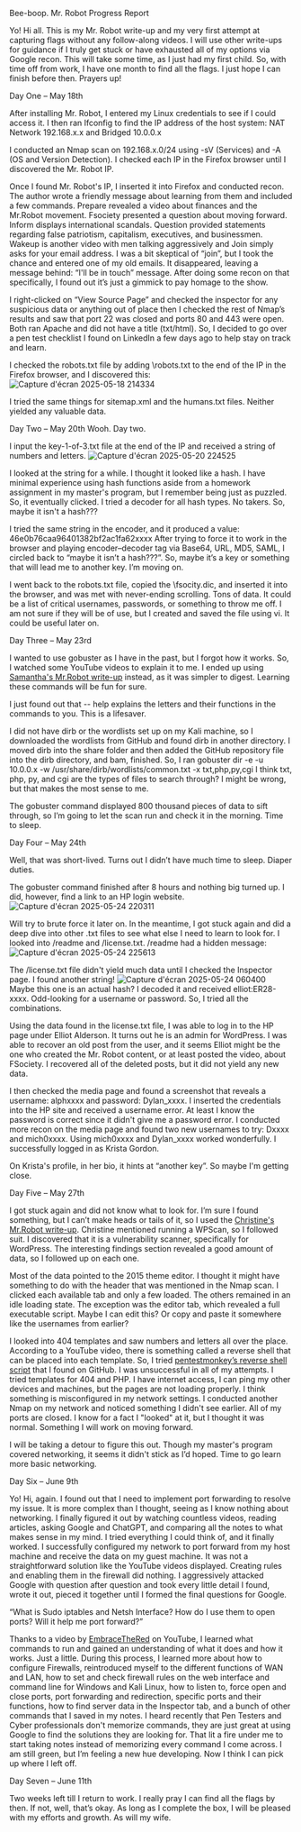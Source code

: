 Bee-boop. Mr. Robot Progress Report

Yo! Hi all. This is my Mr. Robot write-up and my very first attempt at capturing flags without any follow-along videos. I will use other write-ups for guidance if I truly get stuck or have exhausted all of my options via Google recon. This will take some time, as I just had my first child. So, with time off from work, I have one month to find all the flags. I just hope I can finish before then. Prayers up!

Day One – May 18th

After installing Mr. Robot, I entered my Linux credentials to see if I could access it. I then ran Ifconfig to find the IP address of the host system: NAT Network 192.168.x.x and Bridged 10.0.0.x

I conducted an Nmap scan on 192.168.x.0/24 using -sV (Services) and -A (OS and Version Detection). I checked each IP in the Firefox browser until I discovered the Mr. Robot IP.

Once I found Mr. Robot's IP, I inserted it into Firefox and conducted recon. The author wrote a friendly message about learning from them and included a few commands. Prepare revealed a video about finances and the Mr.Robot movement. Fsociety presented a question about moving forward. Inform displays international scandals. Question provided statements regarding false patriotism, capitalism, executives, and businessmen. Wakeup is another video with men talking aggressively and Join simply asks for your email address. I was a bit skeptical of “join”, but I took the chance and entered one of my old emails. It disappeared, leaving a message behind: “I'll be in touch” message. After doing some recon on that specifically, I found out it’s just a gimmick to pay homage to the show.

I right-clicked on “View Source Page” and checked the inspector for any suspicious data or anything out of place then I checked the rest of Nmap’s results and saw that port 22 was closed and ports 80 and 443 were open. Both ran Apache and did not have a title (txt/html). So, I decided to go over a pen test checklist I found on LinkedIn a few days ago to help stay on track and learn. 

I checked the robots.txt file by adding \robots.txt to the end of the IP in the Firefox browser, and I discovered this:
![Capture d'écran 2025-05-18 214334](https://github.com/user-attachments/assets/c51b5ff8-cf36-4ebd-b62d-efd86bfb9bbb)

 
I tried the same things for sitemap.xml and the humans.txt files. Neither yielded any valuable data. 

Day Two – May 20th
Wooh. Day two. 

I input the key-1-of-3.txt file at the end of the IP and received a string of numbers and letters. 
![Capture d'écran 2025-05-20 224525](https://github.com/user-attachments/assets/c7c32fb6-091c-4d8c-88a7-2982299d3a98)


I looked at the string for a while. I thought it looked like a hash. I have minimal experience using hash functions aside from a homework assignment in my master's program, but I remember being just as puzzled. So, it eventually clicked. I tried a decoder for all hash types. No takers. So, maybe it isn't a hash???

I tried the same string in the encoder, and it produced a value: 46e0b76caa96401382bf2ac1fa62xxxx
After trying to force it to work in the browser and playing encoder–decoder tag via Base64, URL, MD5, SAML, I circled back to “maybe it isn’t a hash???”. So, maybe it’s a key or something that will lead me to another key. I’m moving on.

I went back to the robots.txt file, copied the \fsocity.dic, and inserted it into the browser, and was met with never-ending scrolling. Tons of data. It could be a list of critical usernames, passwords, or something to throw me off. I am not sure if they will be of use, but I created and saved the file using vi. It could be useful later on.

Day Three – May 23rd

I wanted to use gobuster as I have in the past, but I forgot how it works. So, I watched some YouTube videos to explain it to me. I ended up using [Samantha's Mr.Robot write-up](https://samanthactf.medium.com/tryhackme-mr-robot-ctf-37f95341d926) instead, as it was simpler to digest. Learning these commands will be fun for sure. 


I just found out that -- help explains the letters and their functions in the commands to you. This is a lifesaver.

I did not have dirb or the wordlists set up on my Kali machine, so I downloaded the wordlists from GitHub and found dirb in another directory. I moved dirb into the share folder and then added the GitHub repository file into the dirb directory, and bam, finished. So, I ran gobuster dir -e -u 10.0.0.x -w /usr/share/dirb/wordlists/common.txt -x txt,php,py,cgi
I think txt, php, py, and cgi are the types of files to search through? I might be wrong, but that makes the most sense to me. 

The gobuster command displayed 800 thousand pieces of data to sift through, so I’m going to let the scan run and check it in the morning. Time to sleep.

Day Four – May 24th

Well, that was short-lived. Turns out I didn’t have much time to sleep. Diaper duties. 

The gobuster command finished after 8 hours and nothing big turned up. I did, however, find a link to an HP login website. 
![Capture d'écran 2025-05-24 220311](https://github.com/user-attachments/assets/4db5fd81-e7e4-46f9-b472-2b2ccb155369)


Will try to brute force it later on. In the meantime, I got stuck again and did a deep dive into other .txt files to see what else I need to learn to look for. I looked into /readme and /license.txt. /readme had a hidden message:
![Capture d'écran 2025-05-24 225613](https://github.com/user-attachments/assets/eb795da7-d840-4bda-9e7a-024390240626)

 
The /license.txt file didn't yield much data until I checked the Inspector page. I found another string!
![Capture d'écran 2025-05-24 060400](https://github.com/user-attachments/assets/98df96e5-6005-4a0d-89bd-e259413edd2a)
Maybe this one is an actual hash? I decoded it and received elliot:ER28-xxxx. Odd-looking for a username or password. So, I tried all the combinations. 

Using the data found in the license.txt file, I was able to log in to the HP page under Elliot Alderson. It turns out he is an admin for WordPress. I was able to recover an old post from the user, and it seems Elliot might be the one who created the Mr. Robot content, or at least posted the video, about FSociety. I recovered all of the deleted posts, but it did not yield any new data. 

I then checked the media page and found a screenshot that reveals a username: alphxxxx and password: Dylan_xxxx. I inserted the credentials into the HP site and received a username error. At least I know the password is correct since it didn't give me a password error. I conducted more recon on the media page and found two new usernames to try: Dxxxx and mich0xxxx. Using mich0xxxx and Dylan_xxxx worked wonderfully. I successfully logged in as Krista Gordon.

On Krista's profile, in her bio, it hints at “another key”. So maybe I'm getting close. 

Day Five – May 27th

I got stuck again and did not know what to look for. I’m sure I found something, but I can’t make heads or tails of it, so I used the [Christine's Mr.Robot write-up](https://dev.to/christinec_dev/lets-hack-the-world-in-the-mr-robot-ctf-4bj5). Christine mentioned running a WPScan, so I followed suit. I discovered that it is a vulnerability scanner, specifically for WordPress. The interesting findings section revealed a good amount of data, so I followed up on each one. 

Most of the data pointed to the 2015 theme editor. I thought it might have something to do with the header that was mentioned in the Nmap scan. I clicked each available tab and only a few loaded. The others remained in an idle loading state. The exception was the editor tab, which revealed a full executable script. Maybe I can edit this? Or copy and paste it somewhere like the usernames from earlier?

I looked into 404 templates and saw numbers and letters all over the place. According to a YouTube video, there is something called a reverse shell that can be placed into each template. So, I tried [pentestmonkey’s reverse shell script](https://github.com/pentestmonkey/php-reverse-shell/blob/master/php-reverse-shell.php) that I found on GitHub. I was unsuccessful in all of my attempts. I tried templates for 404 and PHP. I have internet access, I can ping my other devices and machines, but the pages are not loading properly. I think something is misconfigured in my network settings. I conducted another Nmap on my network and noticed something I didn't see earlier. All of my ports are closed. I know for a fact I "looked" at it, but I thought it was normal. Something I will work on moving forward.

I will be taking a detour to figure this out. Though my master's program covered networking, it seems it didn't stick as I’d hoped. Time to go learn more basic networking. 

Day Six – June 9th

Yo! Hi, again. I found out that I need to implement port forwarding to resolve my issue. It is more complex than I thought, seeing as I know nothing about networking. I finally figured it out by watching countless videos, reading articles, asking Google and ChatGPT, and comparing all the notes to what makes sense in my mind. I tried everything I could think of, and it finally worked. I successfully configured my network to port forward from my host machine and receive the data on my guest machine. It was not a straightforward solution like the YouTube videos displayed. Creating rules and enabling them in the firewall did nothing. I aggressively attacked Google with question after question and took every little detail I found, wrote it out, pieced it together until I formed the final questions for Google. 

“What is Sudo iptables and Netsh Interface? How do I use them to open ports? Will it help me port forward?”

Thanks to a video by [EmbraceTheRed](https://www.youtube.com/watch?v=ZOGYnDW8_OY&ab_channel=EmbraceTheRed) on YouTube, I learned what commands to run and gained an understanding of what it does and how it works. Just a little. During this process, I learned more about how to configure Firewalls, reintroduced myself to the different functions of WAN and LAN, how to set and check firewall rules on the web interface and command line for Windows and Kali Linux, how to listen to, force open and close ports, port forwarding and redirection, specific ports and their functions, how to find server data in the Inspector tab, and a bunch of other commands that I saved in my notes. I heard recently that Pen Testers and Cyber professionals don't memorize commands, they are just great at using Google to find the solutions they are looking for. That lit a fire under me to start taking notes instead of memorizing every command I come across. I am still green, but I’m feeling a new hue developing. Now I think I can pick up where I left off.

Day Seven – June 11th

Two weeks left till I return to work. I really pray I can find all the flags by then. If not, well, that’s okay. As long as I complete the box, I will be pleased with my efforts and growth. As will my wife. 

